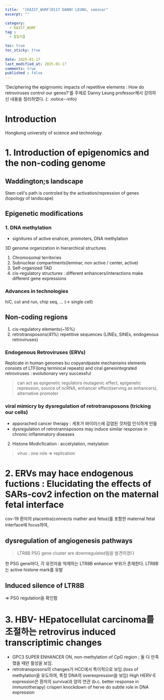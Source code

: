 ```yaml
---
title:  "[KAIST_WURF]0117 DANNY LEUNG, seminar" 
excerpt: ""

category:
  - KAIST_WURF
tag :
  - [일지]

toc: true
toc_sticky: true
 
date: 2025-01-17
last_modified_at: 2025-01-17
comments: true
published : false
---
```


'Deciphering the epigrnomic impacts of repetitive elements : How do retroviruses control our genes?'를 주제로 Danny Leung professor께서 강의하신 내용을 정리하였다.
{: .notice--info}

# Introduction
Hongkong university of science and technology

# 1. Introduction of epigenomics and the non-coding genome

## Waddington;s landscape
Stem cell's path is controled by the activation/repression of genes (topology of landscape)

## Epigenetic modifications
### 1. DNA methylation
- signitures of active enahcer, promoters, DNA methylation

3D genome organization in hierarchical structures
1. Chromosomal territories
2. Subnuclear compartments(leminar, non active / center, active)
3. Self-organized TAD
4. cis-regulatory structures : different enhancers/interactions make different gene expressions

### Advances in technologies
hiC, cut and run, chip seq, ... (-> single cell)

## Non-coding regions
1. cis-regulatory elements(~15%)
2. retrotransposons(41%)
repetitive sequences (LINEs, SINEs, endogenous retroviruses)

### Endogenous Retroviruses (ERVs)
Replicate in human genomes bu copyandpaste mechanisms
elements consists of LTF(long termincal repeats) and ciral genesintegrated retroviruses : evolutionary very successful
> can act as epigenetic regulators
> mutagenic effect, epigenetic repression, source of ncRNA, enhancer effect(serving as enhancers), alternative promoter

### viral mimicry by dysregulation of retrotransposons (tricking our cells)
- apporached cancer therapy : 세포가 바이러스에 감염된 것처럼 인식하게 만듦
- dysregulation of retrotrannsposons may induce similar response in chronic inflammatory diseases
2. Histone Modicfication : accetylation, metylation

> virus : one role => replication


# 2. ERVs may hace endogenous fuctions : Elucidating the effects of SARs-cov2 infection on the maternal fetal interface

cov-19 환자의 placentra(connects mather and fetus)를 포함한 maternal fetal interface에 focus하여,

## dysregulation of angiogenesis pathways
> LTR8B PSG gene cluster are downregulated됨을 발견하였다

한 PSG gene마다, 각 유전자을 억제하는 LTR8B enhancer 부위가 존재한다. LTR8B는 active histone mark를 유발

## Induced silence of LTR8B
=> PSG regulation을 확인함

# 3. HBV- HEpatocellulat carcinoma를 조절하는 retrovirus induced transcriptimic changes

- GPC3 SUPER ENHANCER ON, non-methylation of CpG region ; 둘 다 만족했을 때만 활성을 보임.
- retrotransposons의 changes가 HCC에서 특이적으로 보임.(loss of methylation을 유도하여, 특정 DNA의 overexpression을 보임)
High HERV-E expression은 환자의 survival과 양의 연관 (b.c. better response in immunotherapy)
crisperi knockdown of herve do subtle role in DNA expression

